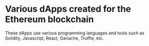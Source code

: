 # Various dApps created for the Ethereum blockchain
These dApps use various programming languages and tools such as Solidity, Javascript, React, Ganache, Truffle, etc.

